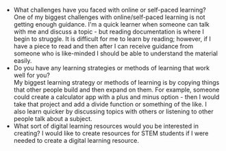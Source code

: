 - What challenges have you faced with online or self-paced learning?  
One of my biggest challenges with online/self-paced learning is not getting enough guidance. I'm a quick learner when someone can talk with me and discuss a topic - but reading documentation is where I begin to struggle. It is difficult for me to learn by reading; however, if I have a piece to read and then after I can receive guidance from someone who is like-minded I should be able to understand the material easily.
- Do you have any learning strategies or methods of learning that work well for you?  
My biggest learning strategy or methods of learning is by copying things that other people build and then expand on them. For example, someone could create a calculator app with a plus and minus option - then I would take that project and add a divide function or something of the like. I also learn quicker by discussing topics with others or listening to other people talk about a subject.
- What sort of digital learning resources would you be interested in creating?
I would like to create resources for STEM students if I were needed to create a digital learning resource.
